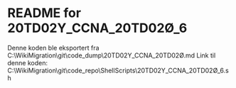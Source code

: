 # README for 20TD02Y_CCNA_20TD02Ø_6
Denne koden ble eksportert fra C:\WikiMigration\git\code_dump\20TD02Y_CCNA_20TD02Ø.md
Link til denne koden: C:\WikiMigration\git\code_repo\ShellScripts\20TD02Y_CCNA_20TD02Ø_6.sh
